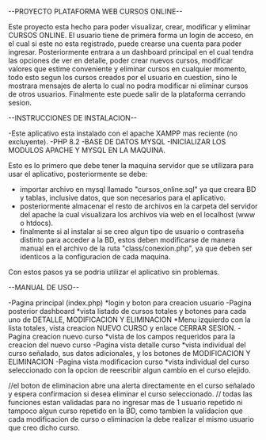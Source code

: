 --PROYECTO PLATAFORMA WEB CURSOS ONLINE--

  Este proyecto esta hecho para poder visualizar, crear, modificar y eliminar CURSOS ONLINE. El usuario tiene de primera forma un login de acceso, en el cual si este no esta registrado, puede crearse una cuenta para poder ingresar. 
  Posteriormente entrara a un dashboard principal en el cual tendra las opciones de ver en detalle, poder crear nuevos cursos, modificar valores que estime conveniente y eliminar cursos en cualquier momento,
  todo esto segun los cursos creados por el usuario en cuestion, sino le mostrara mensajes de alerta lo cual no podra modificar ni eliminar cursos de otros usuarios. Finalmente este puede salir de la plataforma cerrando sesion.

--INSTRUCCIONES DE INSTALACION--

  -Este aplicativo esta instalado con el apache XAMPP mas reciente (no excluyente).
  -PHP 8.2
  -BASE DE DATOS MYSQL
  -INICIALIZAR LOS MODULOS APACHE Y MYSQL EN LA MAQUINA.

  Esto es lo primero que debe tener la maquina servidor que se utilizara para usar el aplicativo, posteriormente se debe:
   - importar archivo en mysql llamado "cursos_online.sql" ya que creara BD y tablas, inclusive datos, que son necesarios para el aplicativo.
   - posteriormente almacenar el resto de archivos en la carpeta del servidor del apache la cual visualizara los archivos via web en el localhost (www o htdocs).
   - finalmente si al instalar si se creo algun tipo de usuario o contraseña distinto para acceder a la BD, estos deben modificarse de manera manual en el archivo de la ruta "class/conexion.php", ya que deben ser identicos a la configuracion de cada maquina.

  Con estos pasos ya se podria utilizar el aplicativo sin problemas.

--MANUAL DE USO--

-Pagina principal (index.php)
 *login y boton para creacion usuario
-Pagina posterior dashboard
 *vista listado de cursos totales y botones para cada uno de DETALLE, MODIFICACION Y ELIMINACION
 *Menu izquierdo con la lista totales, vista creacion NUEVO CURSO y enlace CERRAR SESION.
-Pagina creacion nuevo curso
 *vista de los campos requeridos para la creacion del nuevo curso
-Pagina vista detalle curso
 *vista individual del curso señalado, sus datos adicionales, y los botones de MODIFICACION Y ELIMINACION
-Pagina vista modificacion curso 
 *vista individual del curso seleccionado con la opcion de reescribir algun cambio en el curso elejido.
 
 //el boton de eliminacion abre una alerta directamente en el curso señalado y espera confirmacion si desea eliminar el curso seleccionado.
 // todas las funciones estan validadas para no ingresar mas de 1 usuario repetido ni tampoco algun curso repetido en la BD, como tambien la validacion que cada modificacion de curso o eliminacion la debe realizar el mismo usuario que creo dicho curso.

